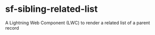 # sf-sibling-related-list
A Lightning Web Component (LWC) to render a related list of a parent record
